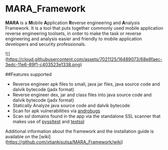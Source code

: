 # MARA_Framework
**MARA** is a **M**obile **A**pplication **R**everse engineering and **A**nalysis Framework. It is a tool that puts together commonly used mobile application reverse engineering toolsets, in order to make the task or reverse engineering and analysis easier and friendly to mobile application developers and security professionals. 

![] (https://cloud.githubusercontent.com/assets/7021125/16489073/68e8faec-3edc-11e6-89f1-c403523e1338.png)

##Features supported
* Reverse engineer apk files to smali, java jar files, java source code and dalvik bytecode  (jadx format)
* Reverse engineer dex, jar and class files into java source code and dalvik bytecode (jadx format)
* Statically Analyze java source code and dalvik bytecode
* Scan for apk vulnerabilities via [androbugs](https://github.com/AndroBugs/AndroBugs_Framework)
* Scan ssl domains found in the app via the standalone SSL scanner that makes use of [pyssltest](https://github.com/moheshmohan/pyssltest) and [testssl](https://github.com/drwetter/testssl.sh) 

Additional information about the framework and the installation guide is available on the [wiki] (https://github.com/xtiankisutsa/MARA_Framework/wiki)


